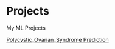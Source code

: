 # Projects
My ML Projects

[Polycystic_Ovarian_Syndrome Prediction](#description#https://github.com/SahanaDil/Projects/blob/main/00Polycystic_Ovarian_Syndrome%20Prediction/Polycystic_ovarian_syndrome.ipynb)
